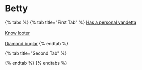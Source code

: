 # Betty

{% tabs %}
{% tab title="First Tab" %}
[Has a personal vandetta](https://armless-detective-wiki-1.gitbook.io/armless-detective-wiki/clues/hallowen-clues-2025/has-a-personal-vandetta)\
\
[Know looter](https://armless-detective-wiki.gitbook.io/wiki/clues/hallowen-clues-2025/know-looter)\
\
[Diamond buglar](https://armless-detective-wiki-1.gitbook.io/armless-detective-wiki/clues/hallowen-clues-2025/diamond-buglar)
{% endtab %}

{% tab title="Second Tab" %}

{% endtab %}
{% endtabs %}
